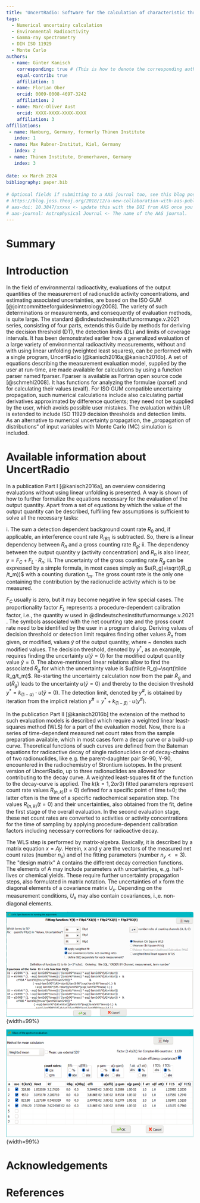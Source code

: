```yaml
---
title: 'UncertRadio: Software for the calculation of characteristic threshold values according to ISO 11929 for radioactivity measurements'
tags:
  - Numerical uncertainy calculation
  - Environmental Radioactivity
  - Gamma-ray spectrometry
  - DIN ISO 11929
  - Monte Carlo
authors:
  - name: Günter Kanisch
    corresponding: true # (This is how to denote the corresponding author)
    equal-contrib: true
    affiliation: 1
  - name: Florian Ober
    orcid: 0009-0008-4697-3242
    affiliation: 2
  - name: Marc-Oliver Aust
    orcid: XXXX-XXXX-XXXX-XXXX
    affiliation: 3
affiliations:
 - name: Hamburg, Germany, formerly Thünen Institute
   index: 1
 - name: Max Rubner-Institut, Kiel, Germany
   index: 2
 - name: Thünen Institute, Bremerhaven, Germany
   index: 3

date: xx March 2024
bibliography: paper.bib

# Optional fields if submitting to a AAS journal too, see this blog post:
# https://blog.joss.theoj.org/2018/12/a-new-collaboration-with-aas-publishing
# aas-doi: 10.3847/xxxxx <- update this with the DOI from AAS once you know it.
# aas-journal: Astrophysical Journal <- The name of the AAS journal.
---
```


# Summary


<!-- # Statement of need

`UncertRadio` is an

`UncertRadio` was designt -->

# Introduction

In the field of environmental radioactivity, evaluations of the output quantities of the
measurement of radionuclide activity concentrations, and estimating associated uncertainties,
are based on the ISO GUM [@jointcommitteeforguidesinmetrology2008]. The variety of such determinations or
measurements, and consequently of evaluation methods, is quite large. The standard @dindeutschesinstitutfurnormunge.v.2021 series, consisting of four parts, extends this Guide by methods for deriving the decision
threshold (DT), the detection limits (DL) and limits of coverage intervals.
It has been demonstrated earlier how a generalized evaluation of a large variety of environmental
radioactivity measurements, without and with using linear unfolding (weighted least squares),
can be performed with a single program, UncertRadio [@kanisch2016a;@kanisch2016b]. A set of equations
describing the measurement evaluation model, supplied by the user at run-time, are made available
for calculations by using a function parser named fparser. Fparser is available as Fortran
open source code [@schmehl2008]. It has functions for analyzing the formulae (parsef) and
for calculating their values (evalf).
For ISO GUM compatible uncertainty propagation, such numerical calculations include also calculating
partial derivatives approximated by difference quotients; they need not be supplied by the user,
which avoids possible user mistakes. The evaluation within UR is extended to include ISO 11929
decision thresholds and detection limits. As an alternative to numerical uncertainty propagation,
the „propagation of distributions“ of input variables with Monte Carlo (MC) simulation is included.

# Available information about UncertRadio

In a publication Part I [@kanisch2016a], an overview considering evaluations without using
linear unfolding is presented. A way is shown of how to further formalize the equations necessary
for the evaluation of the output quantity. Apart from a set of equations by which the value
of the output quantity can be described, fulfilling few assumptions is sufficient to solve
all the necessary tasks:

i.   The sum a detection dependent background count rate $R_0$ and, if applicable, an interference
     count rate $R_{(BI)}$ is subtracted. So, there is a linear dependency between $R_n$ and a
     gross counting rate $R_g$;
ii.	 The dependency between the output quantity $y$ (activity concentration) and $R_n$ is also
     linear, $y=F_C + F_L \cdot R_n$;
iii. The uncertainty of the gross counting rate $R_g$ can be expressed by a simple formula, in
     most cases simply as $u(R_g)=\sqrt((R_g /t_m))$ with a counting duration $t_m$.
     The gross count rate is the only one containing the contribution by the radionuclide
     activity which is to be measured.

$F_C$ usually is zero, but it may become negative in few special cases. The proportionality
factor $F_L$ represents a procedure-dependent calibration factor, i.e., the quantity $w$ used in
@dindeutschesinstitutfurnormunge.v.2021 . The symbols associated with the
net counting rate and the gross count rate need to be identified by the user in a program dialog.
Deriving values of decision threshold or detection limit requires finding other
values $\tilde R_n$ from given, or modified, values $\tilde y$ of the output quantity,
where \~ denotes such
modified values. The decision threshold, denoted by $y^*$, as an example, requires finding
the uncertainty $u(\tilde y=0)$ for the modified output quantity value $\tilde y=0$. The above-mentioned linear
relations allow to find the associated $\tilde R_g$ for which the uncertainty value is
$u(\tilde R_g)=\sqrt(\tilde R_g/t_m)$.
Re-starting the uncertainty calculation now from the
pair $\tilde R_g$ and $u(\tilde R_g)$ leads to the uncertainty $u(\tilde y=0)$ and thereby to the decision threshold
$y^* = k_(1-α) \cdot u(\tilde y=0)$. The detection limit, denoted by $y^\#$, is obtained by iteration from
the implicit relation $y^\# =y^* +k_(1-\beta) \cdot u(y^\#)$.

In the publication Part II [@kanisch2016b] the extension of the method to such evaluation
models is described which require a weighted linear least-squares method (WLS) for a part
of the evaluation model. Now, there is a series of time-dependent measured net count rates
from the sample preparation available, which in most cases form a decay curve or a build-up
curve. Theoretical functions of such curves are defined from the Bateman equations for
radioactive decay of single radionuclides or of decay-chains of two radionuclides, like e.g.
the parent-daughter pair Sr-90, Y-90, encountered in the radiochemistry of Strontium isotopes.
In the present version of UncertRadio, up to three radionuclides are allowed for contributing
to the decay curve. A weighted least-squares fit of the function to the decay-curve is applied.
The $k (k=1,2 or 3)$ fitted parameters represent count rate values $R_{(n,k)} (t=0)$ defined for a
specific point of time t=0; the latter often is the time of a specific radiochemical separation
step. The values $R_{(n,k)} (t=0)$ and their uncertainties, also obtained from the fit, define
the first stage of the overall evaluation. In the second evaluation stage, these net count
rates are converted to activities or activity concentrations for the time of sampling by
applying procedure-dependent calibration factors including necessary corrections for radioactive
decay.

The WLS step is performed by matrix-algebra. Basically, it is described by a matrix equation $x = Ay$.
Herein, x and y are the vectors of the measured net count rates (number $n_x$) and of the fitting
parameters (number $n_y <= 3$). The "design matrix" A contains the different decay correction
functions. The elements of A may include parameters with uncertainties, e.\,g. half-lives or chemical
yields. These require further uncertainty propagation steps, also formulated in matrix notation.
The uncertainties of x form the diagonal elements of a covariance matrix $U_x$. Depending on the
measurement conditions, $U_x$ may also contain covariances, i.\,e. non-diagonal elements.

![Details of the model of a WLS analysis of a more complex decay curve; 3 radionuclides, 3 energy windows; decay corrections show in the lower part. \label{fig:image1}](image1_LinfitWLS.png){width=99%}

![Dialog with details for calculating the activity from several gamma peaks taking self-attenuation and true-coincidence-summing corrections into account\label{fig:image2}](image2_spectrumanalysis.png){width=99%}

<!-- # Mathematics

Single dollars ($) are required for inline mathematics e.g. $f(x) = e^{\pi/x}$

Double dollars make self-standing equations:

$$\Theta(x) = \left\{\begin{array}{l}
0\textrm{if} x < 0\cr
1\textrm{else}
\end{array}\right.$$

You can also use plain \LaTeX for equations
\begin{equation}\label{eq:fourier}
\hat f(\omega) = \int_{-\infty}^{\infty} f(x) e^{i\omega x} dx
\end{equation}
and refer to \autoref{eq:fourier} from text. -->

<!-- # Citations

Citations to entries in paper.bib should be in
[rMarkdown](http://rmarkdown.rstudio.com/authoring_bibliographies_and_citations.html)
format.

If you want to cite a software repository URL (e.g. something on GitHub without a preferred
citation) then you can do it with the example BibTeX entry below for @fidgit.

For a quick reference, the following citation commands can be used:
- `@kanisch2016`  ->  "Author et al. (2001)"
- `[@kanisch2016]` -> "(Author et al., 2001)"
- `[@kanisch2016; @kanisch2017]` -> "(Author1 et al., 2001; Author2 et al., 2002)" -->

<!-- # Figures

Figures can be included like this:
![Caption for example figure.\label{fig:example}](figure.png)
and referenced from text using \autoref{fig:example}.

Figure sizes can be customized by adding an optional second parameter:
![Caption for example figure.](figure.png){ width=20% } -->

# Acknowledgements


# References
